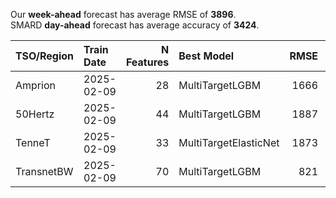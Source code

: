 
Our __week-ahead__ forecast has average RMSE of __3896__.  
SMARD __day-ahead__ forecast has average accuracy of __3424__. 
    
| TSO/Region   | Train Date   |   N Features | Best Model            |   RMSE |   TSO RMSE |
|:-------------|:-------------|-------------:|:----------------------|-------:|-----------:|
| Amprion      | 2025-02-09   |           28 | MultiTargetLGBM       |   1666 |       1539 |
| 50Hertz      | 2025-02-09   |           44 | MultiTargetLGBM       |   1887 |       4312 |
| TenneT       | 2025-02-09   |           33 | MultiTargetElasticNet |   1873 |       1541 |
| TransnetBW   | 2025-02-09   |           70 | MultiTargetLGBM       |    821 |       1328 |